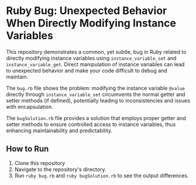 # Ruby Bug: Unexpected Behavior When Directly Modifying Instance Variables

This repository demonstrates a common, yet subtle, bug in Ruby related to directly modifying instance variables using `instance_variable_set` and `instance_variable_get`.  Direct manipulation of instance variables can lead to unexpected behavior and make your code difficult to debug and maintain.

The `bug.rb` file shows the problem: modifying the instance variable `@value` directly through `instance_variable_set` circumvents the normal getter and setter methods (if defined), potentially leading to inconsistencies and issues with encapsulation.

The `bugSolution.rb` file provides a solution that employs proper getter and setter methods to ensure controlled access to instance variables, thus enhancing maintainability and predictability.

## How to Run

1. Clone this repository
2. Navigate to the repository's directory.
3. Run `ruby bug.rb` and `ruby bugSolution.rb` to see the output differences.